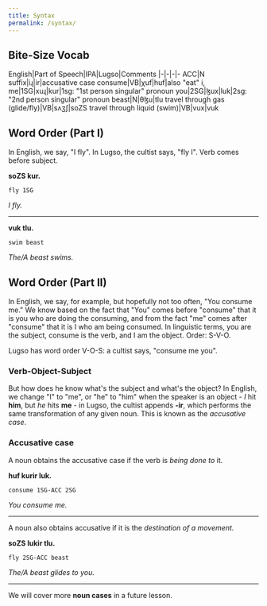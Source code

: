 ```yaml
---
title: Syntax
permalink: /syntax/
---
```

## Bite-Size Vocab

English|Part of Speech|IPA|Lugso|Comments
|-|-|-|-
ACC|N suffix|iɻ|ir|accusative case
consume|VB|χuf|huf|also "eat"
i, me|1SG|xuɻ|kur|1sg: "1st person singular" pronoun
you|2SG|ɮux|luk|2sg: "2nd person singular" pronoun
beast|N|θɮu|tlu
travel through gas (glide/fly)|VB|sʌʒʃ|soZS
travel through liquid (swim)|VB|vux|vuk

## Word Order (Part I)

In English, we say, "I fly". In Lugso, the cultist says, "fly I". Verb comes before subject.

**soZS kur.**

`fly 1SG`

_I fly._

---

**vuk tlu.**

`swim beast`

_The/A beast swims._

## Word Order (Part II)

In English, we say, for example, but hopefully not too often, "You consume me." We know based on the fact that "You" comes before "consume" that it is you who are doing the consuming, and from the fact "me" comes after "consume" that it is I who am being consumed. In linguistic terms, you are the subject, consume is the verb, and I am the object. Order: S-V-O.

Lugso has word order V-O-S: a cultist says, "consume me you".

### Verb-Object-Subject

But how does he know what's the subject and what's the object? In English, we change "I" to "me", or "he" to "him" when the speaker is an object - _I_ hit **him**, but _he_ hits **me** - in Lugso, the cultist appends **-ir**, which performs the same transformation of any given noun. This is known as the _accusative case_.

### Accusative case

A noun obtains the accusative case if the verb is _being done to_ it.

**huf kurir luk.**

`consume 1SG-ACC 2SG`

_You consume me._

---

A noun also obtains accusative if it is the _destination of a movement._

**soZS lukir tlu.**

`fly 2SG-ACC beast`

_The/A beast glides to you._

---

We will cover more **noun cases** in a future lesson.